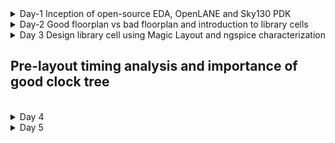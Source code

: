 <details>
<summary> Day-1 Inception of open-source EDA, OpenLANE and Sky130 PDK </summary>
<p>

Open Source ASIC Flow

![image](https://github.com/user-attachments/assets/43cd04c9-bacb-4a7b-9661-b91db6d0f76c)
 
OPENLANE ASIC Design Flow

![image](https://github.com/user-attachments/assets/55e324b9-1826-4958-8b8c-d9a8e1f8893f)

Library Characterisation and Modeling

![image](https://github.com/user-attachments/assets/c3f7fbb2-0e17-4660-9e04-65fdc821e6d3)

Cell Design Flow (Input Stage)

![image](https://github.com/user-attachments/assets/f92e4996-720b-4c4d-9c53-2a7fa258cdd7)

Cell Design Flow (Layout Design)

![image](https://github.com/user-attachments/assets/113edc69-7d9d-4e95-92e9-60ed8365c029)

Cell Design Flow(Characterization)

![image](https://github.com/user-attachments/assets/6840352f-244c-4991-a639-cca24e28cfc0)

Timing Characterisation

![image](https://github.com/user-attachments/assets/44ddca7b-d27f-4348-b6f4-cc3d0d4d0039)

Propogation Delay Graph vizualization

![image](https://github.com/user-attachments/assets/2e73f5ca-a910-4dfe-85e1-77177fbbf116)

### Labs Screenshots

1.Openlane start command

![image](https://github.com/user-attachments/assets/ea0aa657-230b-4222-a112-81f23bed24a4)

2.Run Synthesis command

![image](https://github.com/user-attachments/assets/3f20b98f-d4b2-4c84-8f47-fdaca0a8f58f)
 </p>
</details>
<details>
<summary> Day-2 Good floorplan vs bad floorplan and introduction to library cells</summary>
<p>

1.Run Floorplan command 

![image](https://github.com/user-attachments/assets/f4a4df09-73ba-458a-a05a-16a4f36a7e88)


2.Command running Floorplan in Magic

![image](https://github.com/user-attachments/assets/03c816d3-b82d-41b4-bc21-6a930de2a0c7)


3.Command running Placement

![image](https://github.com/user-attachments/assets/293b0831-1137-43fa-b41f-07dc6153377f)
![image](https://github.com/user-attachments/assets/e126cddd-b7ff-4e38-af02-fc2cc496da39)


4.Screenshot of def file of placement in magic 

![image](https://github.com/user-attachments/assets/57598941-1de5-4695-a57e-f84325b9bc14)




 
</p>
</details>
<details>

<summary>Day 3  Design library cell using Magic Layout and ngspice characterization</summary>
<p>
1.Git cloning custom inverter standard cell design from github repository of Nickson Jose sir 


2. Viewing inverter in magic and also the console for other interactions
3. 
![WhatsApp Image 2024-12-11 at 19 45 38_7f753439](https://github.com/user-attachments/assets/ccd0b068-34d0-4839-a0ad-c52d0a6de4ca)


3.Identified PMOS from the layout using "s" key

![WhatsApp Image 2024-12-11 at 19 48 22_eb5d4d74](https://github.com/user-attachments/assets/40c40d63-3329-41a6-9ada-0162fde429ad)


4.Identified NMOS from the layout using "s" key

![image](https://github.com/user-attachments/assets/b15df673-320c-476a-9d7a-b615a1d71f53)


5.Identified VPwR from the layout using "s" key

![image](https://github.com/user-attachments/assets/67eecf96-f968-41de-9ea8-940f55dedf51)


6.Identified Ground(VDD) from the layout using "s" key

![image](https://github.com/user-attachments/assets/8ddaa436-2eb5-47b6-87e3-ea0a25abe250)


7.Extracting spice file of inverter layout file using tkcon command line

![image](https://github.com/user-attachments/assets/3b1d1494-f8dc-4670-9dcd-0613712c5b67)



8.Extracted SPICE file screenshot in vim

![image](https://github.com/user-attachments/assets/ae6cdbef-1607-4067-9189-ad43a17e3e78)



<h3>9.After making some required changes in the SPICE file:</h3>
  <li>Changing the load capcitance to remove the spikes during transition</li>
 <li>Adding values for Pulse(VPULSE) </li>
 <li>Adding VDD and VSS values</li>
 <li>Adding details about the analysis to perform</li>
<br/>
<br/>

10.Running NGSPICE for charaterisation

<img>![image](https://github.com/user-attachments/assets/aff80527-c64f-4c98-820e-324652d8990d)</img>


11.Plots obtained from NGSPICE
As you can see the spikes during the transistion time

![WhatsApp Image 2024-12-11 at 22 13 48_09c52467](https://github.com/user-attachments/assets/cb0fbc1e-6ef1-4b8c-835c-c95228fc1e02)

12.Plot obtained after changing the load capacitance
We can observe that the spikes have been smoothened out due the changes in load capacitance

![WhatsApp Image 2024-12-11 at 22 18 52_1ef37f46](https://github.com/user-attachments/assets/272b86f9-6b29-4396-8cda-38d0b0d20885)

<h3>13.Rise time calculatios</h3>
<p>20% graph plot</p>

![WhatsApp Image 2024-12-12 at 12 41 12_3a90a9d7](https://github.com/user-attachments/assets/2a64f5d7-77dd-4e4d-ac70-a7e20ab254b4)

<p>80% graph plot</p>

<img>![WhatsApp Image 2024-12-12 at 12 42 33_5a5c0b4a](https://github.com/user-attachments/assets/2cdfa141-2e98-4b2a-98e2-4e3ee4ee7ca1)</img>

<p>Value of the points obtained from the above two plots</p>

<img>![WhatsApp Image 2024-12-12 at 12 44 06_a340f83d](https://github.com/user-attachments/assets/771c8c75-fea0-4d9d-a0bf-cfd3714cf402)</img>

<p>Calculation of Rise Transition Time</p>

<img>![WhatsApp Image 2024-12-12 at 12 46 42_3d44cb76](https://github.com/user-attachments/assets/bebbdeb9-56d0-4856-9bba-05fd554b42bc)</img>

<h3>14.Rise cell delay calculations</h3>
<p>50% graph plot</p>

<img>![WhatsApp Image 2024-12-12 at 13 37 43_e6d3fbb1](https://github.com/user-attachments/assets/33261c95-1409-4561-b35a-6429bb96f350)</img>

<p>Calculations of Rise Cell delay with obtained values</p>

<img>![WhatsApp Image 2024-12-12 at 13 39 20_0103fc4b](https://github.com/user-attachments/assets/b14274ee-1f23-4b0d-ac8e-6c7809f39d1c)</img>

<h3>15.LAB Challenge of correcting DRC rules using skywater 130nm documentation</h3>
<p>Downloading the files,Unziping it and listing the obtained files done on the following screenshot.</p>

<img>![WhatsApp Image 2024-12-12 at 13 44 31_eb04256b](https://github.com/user-attachments/assets/a2e4e94b-d8cc-4d61-a99d-14196ac892de)</img>

<p>Screenshot of the .magicrc file</p>

<img>![WhatsApp Image 2024-12-12 at 13 53 03_c3694a95](https://github.com/user-attachments/assets/6e1c549e-89b8-4d73-aef8-39c0f369e8f2)</img>

<p>Command run on the terimanl to open the magic window</p>

<img>![WhatsApp Image 2024-12-12 at 13 55 09_3742754d](https://github.com/user-attachments/assets/12b11e6e-949d-4484-8295-47b9f263a02d)</img>

<p>Screen shot of the Magic window and checking the DRC rule violation using <br/>
 <code>drc why</code>
</p>

<img>![WhatsApp Image 2024-12-12 at 13 56 51_bb6af292](https://github.com/user-attachments/assets/5505d78a-38e8-434e-9cc0-c2896fc5630d)</img>

<p>Verifying the Edge rule violation using the <code>box</code> command </p>

<img>![WhatsApp Image 2024-12-12 at 14 54 03_6d15f27c](https://github.com/user-attachments/assets/d98bb1a9-ff12-4d7b-850e-c040ecdde8be)</img>

<p>Inserting metal contact in grid fashion using the tkcon window</p>

<img>![WhatsApp Image 2024-12-12 at 14 58 35_b147937e](https://github.com/user-attachments/assets/4542116b-215a-4d35-b40b-c2a7b5b3e21d)</img>

<p>Successfully identifying <i>npolyres</i> and <i>poly</i> mask layer using tkcon window</p>

<img>![WhatsApp Image 2024-12-12 at 15 02 17_265e3cb1](https://github.com/user-attachments/assets/41427403-8118-4ead-8551-6d592cb1355d)</img>

<h4>The correction of various DRC rules executed in the program for illustration purpose was successfully implemted,but the screenshots were not recovered properly.</h4>


</p>
</details>
<h2>Pre-layout timing analysis and importance of good clock tree</h2>
 <br/>
<details>
<summary>Day 4 </summary>
<p>
 <p>Changing the grid size according to the metal tracks dimensions</p>

<img>![WhatsApp Image 2024-12-12 at 15 05 28_d44d7e4e](https://github.com/user-attachments/assets/54e1580f-5a25-4675-ac8c-8d2e7113b608)</img>

<p>Screenshot of the changed grid size in Magic window</p>

<img>![WhatsApp Image 2024-12-12 at 15 08 33_584b93c2](https://github.com/user-attachments/assets/bee84c8c-e1d1-4e98-b9dd-29dae3080b9f)</img>

<img>![WhatsApp Image 2024-12-12 at 15 10 26_96678695](https://github.com/user-attachments/assets/4d829027-fcb8-4344-afd6-4d12a4d99ec5)</img>

<p>We verified the following coniditions are met to fix the DRC error and verify that the design ready to be plugged into the flow</p>
<li>The input and output ports of the standard cell should lie on the intersection of the vertical and horizontal tracks.</li>
<li> Width of the standard cell should be odd multiples of the horizontal track pitch.</li>
<li>Height of the standard cell should be even multiples of the vertical track pitch.</li>
<br/>

<p>Saving the layout file of Magic window using </p>

<code>save sky130_vsdinv.mag</code>
<br/>

<img>![WhatsApp Image 2024-12-12 at 15 10 07_20205ebe](https://github.com/user-attachments/assets/d8f5fc76-af0b-42c8-8496-089b18924718)</img>

<p>Creating a LEF file from the layout file using the command</p>
<code>lef write</code>

<img>![WhatsApp Image 2024-12-12 at 15 15 26_50e13b4e](https://github.com/user-attachments/assets/075bcc62-897d-4f84-8d71-21a07a4f2e69)</img>

<p>Verifying the creation of the LEF file using the terminal</p>

<img>![WhatsApp Image 2024-12-12 at 15 19 33_f3016a3a](https://github.com/user-attachments/assets/6ce6498c-d124-483a-90e4-e0efcafd4079)</img>

<p>Screenshot of the content of the generated LEF file</p>

![WhatsApp Image 2024-12-12 at 15 21 31_e39886e0](https://github.com/user-attachments/assets/d47e978d-72c6-4cff-80be-443225a728e6)

<p>Content of the picorv32a/src folder before copying the generated file</p>

![WhatsApp Image 2024-12-12 at 15 44 07_d17ce197](https://github.com/user-attachments/assets/ef02c956-c4a0-41a8-8512-a7486aadadd3)

<p>Verification of the contents of the <code>picorv32a/src</code> directory </p>

![WhatsApp Image 2024-12-12 at 15 48 23_869a1b00](https://github.com/user-attachments/assets/28b8c179-f4a0-43ff-9033-f73f42d42e30)

<p>Changes made in the config.tcl file to change the lib file and add new lef files into the OPENLANE flow</p>

```bash
 set ::env(LIB_SYNTH) "$::env(OPENLANE_ROOT)/designs/picorv32a/src/sky130_fd_sc_hd__typical.lib"
set ::env(LIB_FASTEST) "$::env(OPENLANE_ROOT)/designs/picorv32a/src/sky130_fd_sc_hd__fast.lib"
set ::env(LIB_SLOWEST) "$::env(OPENLANE_ROOT)/designs/picorv32a/src/sky130_fd_sc_hd__slow.lib"
set ::env(LIB_TYPICAL) "$::env(OPENLANE_ROOT)/designs/picorv32a/src/sky130_fd_sc_hd__typical.lib"

set ::env(EXTRA_LEFS) [glob $::env(OPENLANE_ROOT)/designs/$::env(DESIGN_NAME)/src/*.lef]
```

![WhatsApp Image 2024-12-12 at 15 55 49_6caa3408](https://github.com/user-attachments/assets/e9f55efb-8066-4a86-a035-f9a80a6577c6)

<p>Opening OPENLANE using <code>docker</code> command and starting an interactice session using <code>./flow.tcl -interactive</code> </p>

![WhatsApp Image 2024-12-12 at 16 01 27_f5668447](https://github.com/user-attachments/assets/91e8fbbb-94b3-4df8-886e-16ee6ddc1833)

<p>Error I faced and I corrected it by replacing</p>
<li>LIB_MAX with LIB_SLOWEST </li>
<li>LIB_MIN with LIB_FASTEST</li>
<br/>

![WhatsApp Image 2024-12-12 at 16 03 49_533aca80](https://github.com/user-attachments/assets/519c48c2-d15e-4b79-b07c-c5071052c306)

![WhatsApp Image 2024-12-12 at 16 03 49_533aca80](https://github.com/user-attachments/assets/43ea8ce5-1546-4b74-b847-184ada9792e6)

<p>Screenshot of successfully running <code>prep -design picorv32a</code> command </p>

![WhatsApp Image 2024-12-13 at 00 20 29_780c38b4](https://github.com/user-attachments/assets/a0e8783f-4e07-4d22-879e-a44c85726701)

<p>Screenshot of successfully running <code>run_synthesis</code> command </p>

![WhatsApp Image 2024-12-13 at 00 24 00_d0a7602e](https://github.com/user-attachments/assets/f71b0a15-bb77-44b3-880f-7c68feb564d5)

<p>Examing and setting various variables related to SYNTH_STRATERGY and SYNTH_SIZING and SYNTH_DRIVING _CELL</p>

![WhatsApp Image 2024-12-13 at 00 26 36_df4fbba2](https://github.com/user-attachments/assets/af85337d-cf1f-4fe3-8e26-e03919dde486)

<P>Errors faced during <code>run_floorplan</code> which was later corrected </P>

![WhatsApp Image 2024-12-13 at 00 30 08_31b892db](https://github.com/user-attachments/assets/1d3008ba-14d3-4af7-b400-205d6a3bab37)

<p>Screenshot of the <code>run_placement</code> command </p>

![WhatsApp Image 2024-12-13 at 00 31 53_a6270b14](https://github.com/user-attachments/assets/56bb771c-259e-42d3-a169-df701cf2a9d6)

<p>Screemshot of the DEF in magic </p>

![WhatsApp Image 2024-12-13 at 00 35 12_97863266](https://github.com/user-attachments/assets/82053033-12df-4b1a-a737-e80bcbbf3762)

<p>Screenshot of custom inverter inserted in placement DEF with proper abutment</p>

![image](https://github.com/user-attachments/assets/6ced1baa-ebff-49f3-bce7-98ebc7802d89)

<p>Screenshot of proper abutment of power pins with other cell from library</p>

![image](https://github.com/user-attachments/assets/13323af3-52ff-4fdd-91eb-52b794cec97c)









</p>
</details>
<details>
<summary>Day 5 </summary>
<p>Your content goes here.</p>
</details>
